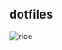 ## dotfiles

![rice](https://user-images.githubusercontent.com/67273790/85334630-d86bc380-b4db-11ea-8765-32dc7a578511.png)
